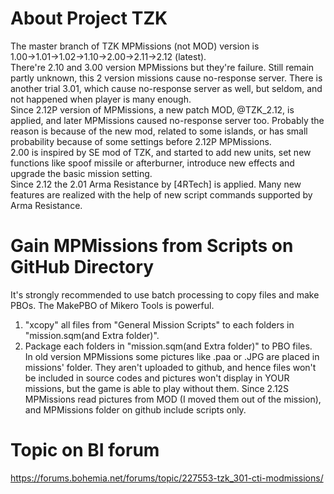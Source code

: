 # About Project TZK
The master branch of TZK MPMissions (not MOD) version is 1.00→1.01→1.02→1.10→2.00→2.11→2.12 (latest).  
There're 2.10 and 3.00 version MPMissions but they're failure. Still remain partly unknown, this 2 version missions cause no-response server. There is another trial 3.01, which cause no-response server as well, but seldom, and not happened when player is many enough.  
Since 2.12P version of MPMissions, a new patch MOD, @TZK_2.12, is applied, and later MPMissions caused no-response server too. Probably the reason is because of the new mod, related to some islands, or has small probability because of some settings before 2.12P MPMissions.  
2.00 is inspired by SE mod of TZK, and started to add new units, set new functions like spoof missile or afterburner, introduce new effects and upgrade the basic mission setting.  
Since 2.12 the 2.01 Arma Resistance by [4RTech] is applied. Many new features are realized with the help of new script commands supported by Arma Resistance.
# Gain MPMissions from Scripts on GitHub Directory
It's strongly recommended to use batch processing to copy files and make PBOs. The MakePBO of Mikero Tools is powerful.  
1. "xcopy" all files from "General Mission Scripts" to each folders in "mission.sqm(and Extra folder)".  
2. Package each folders in "mission.sqm(and Extra folder)" to PBO files.  
In old version MPMissions some pictures like .paa or .JPG are placed in missions' folder. They aren't uploaded to github, and hence files won't be included in source codes and pictures won't display in YOUR missions, but the game is able to play without them. Since 2.12S MPMissions read pictures from MOD (I moved them out of the mission), and MPMissions folder on github include scripts only.
# Topic on BI forum
https://forums.bohemia.net/forums/topic/227553-tzk_301-cti-modmissions/
